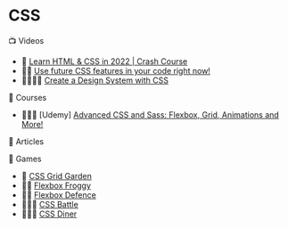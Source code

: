# CSS

:tv: Videos
- 🌟 [Learn HTML & CSS in 2022 | Crash Course](https://www.youtube.com/watch?v=gXLjWRteuWI)
- 🌟🌟 [Use future CSS features in your code right now!](https://www.youtube.com/watch?v=Ek1JP3BzbhY&list=WL&index=13)
- 🌟🌟🌟🌟 [Create a Design System with CSS](https://www.youtube.com/watch?v=lRaL-8qZ0mM)

:movie_camera: Courses
- 🌟🌟🌟 [Udemy] [Advanced CSS and Sass: Flexbox, Grid, Animations and More!](https://www.udemy.com/course/advanced-css-and-sass/learn)

:memo: Articles

:game_die: Games
- 🌟 [CSS Grid Garden](https://cssgridgarden.com/)
- 🌟🌟 [Flexbox Froggy](https://flexboxfroggy.com/)
- 🌟🌟 [Flexbox Defence](http://www.flexboxdefense.com/)
- 🌟🌟🌟 [CSS Battle](https://cssbattle.dev/)
- 🌟🌟🌟 [CSS Diner](https://flukeout.github.io/)

